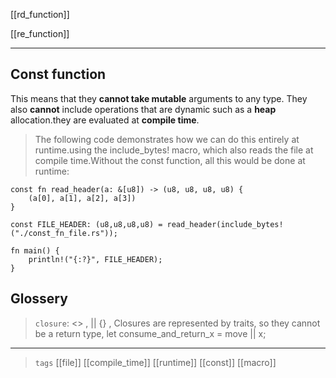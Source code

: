 [[rd_function]]

[[re_function]]

---

## Const function
This means that they **cannot take mutable** arguments to any type. They also **cannot** include operations that are dynamic such as a **heap** allocation.they are evaluated at **compile time**.

> The following code demonstrates how we can do this entirely at runtime.using the include_bytes! macro, which also reads the file at compile time.Without the const function, all this would be done at runtime:

```rust,no_run,compile_fail
const fn read_header(a: &[u8]) -> (u8, u8, u8, u8) {
    (a[0], a[1], a[2], a[3])
}

const FILE_HEADER: (u8,u8,u8,u8) = read_header(include_bytes!("./const_fn_file.rs"));

fn main() {
    println!("{:?}", FILE_HEADER);
}
```

## Glossery

  > `closure`:	<>  , || {}   , Closures are represented by traits, so they cannot be a return type, let consume_and_return_x = move || x;

---

> `tags` [[file]] [[compile_time]] [[runtime]] [[const]] [[macro]]
